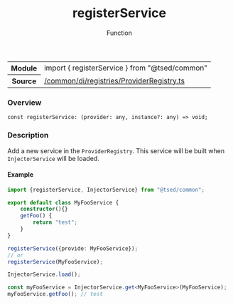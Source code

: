 
<header class="symbol-info-header"><h1 id="registerservice">registerService</h1><label class="symbol-info-type-label function">Function</label></header>
<!-- summary -->
<section class="symbol-info"><table class="is-full-width"><tbody><tr><th>Module</th><td><div class="lang-typescript"><span class="token keyword">import</span> { registerService }&nbsp;<span class="token keyword">from</span>&nbsp;<span class="token string">"@tsed/common"</span></div></td></tr><tr><th>Source</th><td><a href="https://github.com/Romakita/ts-express-decorators/blob/v4.14.2/src//common/di/registries/ProviderRegistry.ts#L0-L0">/common/di/registries/ProviderRegistry.ts</a></td></tr></tbody></table></section>
<!-- overview -->


### Overview


<pre><code class="typescript-lang "><span class="token keyword">const</span> registerService<span class="token punctuation">:</span> <span class="token punctuation">(</span>provider<span class="token punctuation">:</span> <span class="token keyword">any</span><span class="token punctuation">,</span> instance?<span class="token punctuation">:</span> <span class="token keyword">any</span><span class="token punctuation">)</span> => <span class="token keyword">void</span><span class="token punctuation">;</span></code></pre>


<!-- Parameters -->

<!-- Description -->


### Description

Add a new service in the `ProviderRegistry`. This service will be built when `InjectorService` will be loaded.

#### Example

```typescript
import {registerService, InjectorService} from "@tsed/common";

export default class MyFooService {
    constructor(){}
    getFoo() {
        return "test";
    }
}

registerService({provide: MyFooService});
// or
registerService(MyFooService);

InjectorService.load();

const myFooService = InjectorService.get<MyFooService>(MyFooService);
myFooService.getFoo(); // test
```

<!-- Members -->

